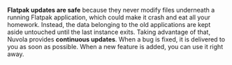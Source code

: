**Flatpak updates are safe** because they never modify files underneath a running Flatpak application,
which could make it crash and eat all your homework. Instead, the data belonging to the old applications
are kept aside untouched until the last instance exits. Taking advantage of that, Nuvola provides
**continuous updates**. When a bug is fixed, it is delivered to you as soon as possible. When a new feature
is added, you can use it right away.
